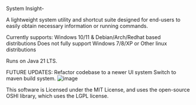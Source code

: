 System Insight-

A lightweight system utility and shortcut suite designed for end-users to easily obtain necessary information or running commands.

Currently supports: Windows 10/11 & Debian/Arch/Redhat based distributions
Does not fully support Windows 7/8/XP or Other linux distributions


Runs on Java 21 LTS. 

FUTURE UPDATES:
Refactor codebase to a newer UI system
Switch to maven build system.
![image](https://github.com/user-attachments/assets/76e5d831-bcd4-4404-9342-838c33b8c9e9)


This software is Licensed under the MIT License, and uses the open-source OSHI library, which uses the LGPL license.
